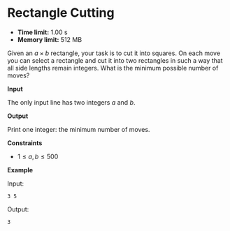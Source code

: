 # Rectangle Cutting







* **Time limit:** 1.00 s
* **Memory limit:** 512 MB



Given an $a \times b$ rectangle, your task is to cut it into squares. On each move you can select a rectangle and cut it into two rectangles in such a way that all side lengths remain integers. What is the minimum possible number of moves?



**Input**



The only input line has two integers $a$ and $b$.



**Output**



Print one integer: the minimum number of moves.



**Constraints**


* $1 \le a,b \le 500$ 

**Example**



Input:

`3 5`



Output:

`3`


